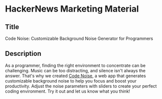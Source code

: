 # HackerNews Marketing Material

## Title

Code Noise: Customizable Background Noise Generator for Programmers

## Description

As a programmer, finding the right environment to concentrate can be challenging. Music can be too distracting, and silence isn't always the answer. That's why we created [Code Noise](https://code-noise.vercel.app), a web app that generates customizable background noise to help you focus and boost your productivity. Adjust the noise parameters with sliders to create your perfect coding environment. Try it out and let us know what you think!
